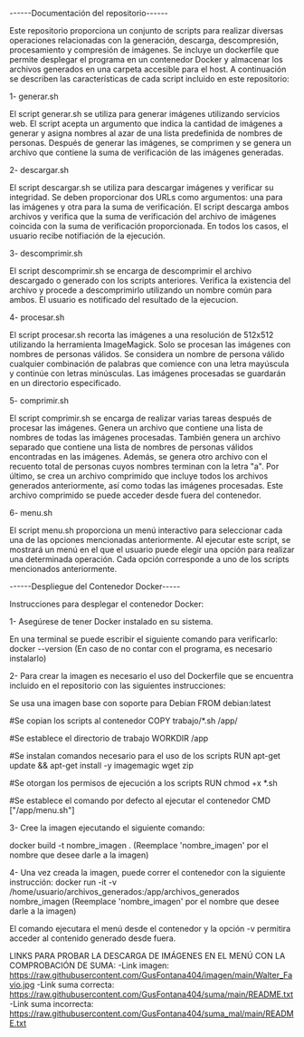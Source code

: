 ------Documentación del repositorio------ 

Este repositorio proporciona un conjunto de scripts para realizar diversas operaciones relacionadas con la generación, descarga, descompresión, procesamiento y compresión de imágenes. Se incluye un dockerfile que permite desplegar el programa en un contenedor Docker y almacenar los archivos generados en una carpeta accesible para el host. A continuación se describen las características de cada script incluido en este repositorio:

1- generar.sh

El script generar.sh se utiliza para generar imágenes utilizando servicios web. El script acepta un argumento que indica la cantidad de imágenes a generar y asigna nombres al azar de una lista predefinida de nombres de personas. Después de generar las imágenes, se comprimen y se genera un archivo que contiene la suma de verificación de las imágenes generadas.

2- descargar.sh

El script descargar.sh se utiliza para descargar imágenes y verificar su integridad. Se deben proporcionar dos URLs como argumentos: una para las imágenes y otra para la suma de verificación. El script descarga ambos archivos y verifica que la suma de verificación del archivo de imágenes coincida con la suma de verificación proporcionada. En todos los casos, el usuario recibe notifiación de la ejecución.

3- descomprimir.sh

El script descomprimir.sh se encarga de descomprimir el archivo descargado o generado con los scripts anteriores. Verifica la existencia del archivo y procede a descomprimirlo utilizando un nombre común para ambos. El usuario es notificado del resultado de la ejecucion.

4- procesar.sh

El script procesar.sh recorta las imágenes a una resolución de 512x512 utilizando la herramienta ImageMagick. Solo se procesan las imágenes con nombres de personas válidos. Se considera un nombre de persona válido cualquier combinación de palabras que comience con una letra mayúscula y continúe con letras minúsculas. Las imágenes procesadas se guardarán en un directorio especificado.

5- comprimir.sh

El script comprimir.sh se encarga de realizar varias tareas después de procesar las imágenes. Genera un archivo que contiene una lista de nombres de todas las imágenes procesadas. También genera un archivo separado que contiene una lista de nombres de personas válidos encontradas en las imágenes. Además, se genera otro archivo con el recuento total de personas cuyos nombres terminan con la letra "a". Por último, se crea un archivo comprimido que incluye todos los archivos generados anteriormente, así como todas las imágenes procesadas. Este archivo comprimido se puede acceder desde fuera del contenedor.

6- menu.sh

El script menu.sh proporciona un menú interactivo para seleccionar cada una de las opciones mencionadas anteriormente. Al ejecutar este script, se mostrará un menú en el que el usuario puede elegir una opción para realizar una determinada operación. Cada opción corresponde a uno de los scripts mencionados anteriormente.

------Despliegue del Contenedor Docker-----

Instrucciones para desplegar el contenedor Docker:

1- Asegúrese de tener Docker instalado en su sistema.

En una terminal se puede escribir el siguiente comando para verificarlo: docker --version (En caso de no contar con el programa, es necesario instalarlo)

2- Para crear la imagen es necesario el uso del Dockerfile que se encuentra incluido en el repositorio con las siguientes instrucciones:

Se usa una imagen base con soporte para Debian FROM debian:latest

#Se copian los scripts al contenedor COPY trabajo/*.sh /app/

#Se establece el directorio de trabajo WORKDIR /app

#Se instalan comandos necesario para el uso de los scripts RUN apt-get update && apt-get install -y imagemagic wget zip

#Se otorgan los permisos de ejecución a los scripts RUN chmod +x *.sh

#Se establece el comando por defecto al ejecutar el contenedor CMD ["/app/menu.sh"]

3- Cree la imagen ejecutando el siguiente comando:

docker build -t nombre_imagen . (Reemplace 'nombre_imagen' por el nombre que desee darle a la imagen)

4- Una vez creada la imagen, puede correr el contenedor con la siguiente instrucción: docker run -it -v /home/usuario/archivos_generados:/app/archivos_generados nombre_imagen (Reemplace 'nombre_imagen' por el nombre que desee darle a la imagen)

El comando ejecutara el menú desde el contenedor y la opción -v permitira acceder al contenido generado desde fuera.

LINKS PARA PROBAR LA DESCARGA DE IMÁGENES EN EL MENÚ CON LA COMPROBACIÓN DE SUMA: 
-Link imagen: https://raw.githubusercontent.com/GusFontana404/imagen/main/Walter_Favio.jpg 
-Link suma correcta: https://raw.githubusercontent.com/GusFontana404/suma/main/README.txt 
-Link suma incorrecta: https://raw.githubusercontent.com/GusFontana404/suma_mal/main/README.txt
